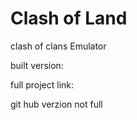 # Clash of Land
clash of clans Emulator

built version:

full project link:



git hub verzion not full 
